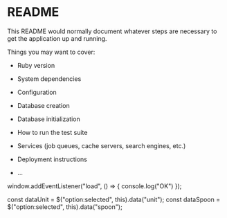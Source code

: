 # README

This README would normally document whatever steps are necessary to get the
application up and running.

Things you may want to cover:

* Ruby version

* System dependencies

* Configuration

* Database creation

* Database initialization

* How to run the test suite

* Services (job queues, cache servers, search engines, etc.)

* Deployment instructions

* ...

window.addEventListener("load", () => {
  console.log("OK")
});


const dataUnit = $("option:selected", this).data("unit");
const dataSpoon = $("option:selected", this).data("spoon");